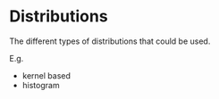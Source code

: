 
# Distributions

The different types of distributions that could be used.

E.g. 

* kernel based
* histogram
